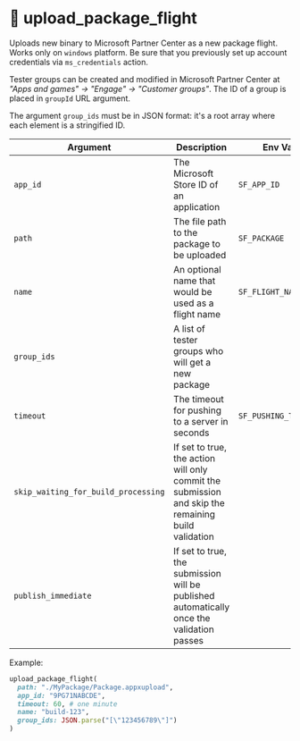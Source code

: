 # 🐛 upload_package_flight

Uploads new binary to Microsoft Partner Center as a new package flight. Works only on `windows` platform.
Be sure that you previously set up account credentials via `ms_credentials` action.

Tester groups can be created and modified in Microsoft Partner Center at _"Apps and games" -> "Engage" -> "Customer groups"_.
The ID of a group is placed in `groupId` URL argument.

The argument `group_ids` must be in JSON format: it's a root array where each element is a stringified ID.

| Argument                            | Description                                                                                        | Env Var              | Default |
|-------------------------------------|----------------------------------------------------------------------------------------------------|----------------------|--------:|
| `app_id`                            | The Microsoft Store ID of an application                                                           | `SF_APP_ID`          |         |
| `path`                              | The file path to the package to be uploaded                                                        | `SF_PACKAGE`         |         |
| `name`                              | An optional name that would be used as a flight name                                               | `SF_FLIGHT_NAME`     |         |
| `group_ids`                         | A list of tester groups who will get a new package                                                 |                      |         |
| `timeout`                           | The timeout for pushing to a server in seconds                                                     | `SF_PUSHING_TIMEOUT` |       0 |
| `skip_waiting_for_build_processing` | If set to true, the action will only commit the submission and skip the remaining build validation |                      |   false |
| `publish_immediate`                 | If set to true, the submission will be published automatically once the validation passes          |                      |   false |

Example:

```ruby
upload_package_flight(
  path: "./MyPackage/Package.appxupload",
  app_id: "9PG71NABCDE",
  timeout: 60, # one minute
  name: "build-123",
  group_ids: JSON.parse("[\"123456789\"]")
)
```